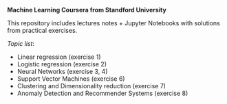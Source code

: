 **Machine Learning Coursera from Standford University**

This repository includes lectures notes + Jupyter Notebooks with solutions from practical exercises.

*Topic list*:
- Linear regression (exercise 1)
- Logistic regression (exercise 2)
- Neural Networks (exercise 3, 4)
- Support Vector Machines (exercise 6)
- Clustering and Dimensionality reduction (exercise 7)
- Anomaly Detection and Recommender Systems (exercise 8)
